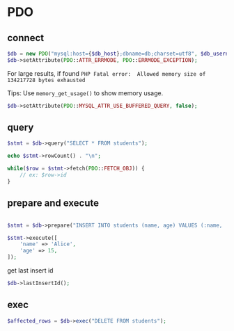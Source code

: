 # PDO

## connect

```php
$db = new PDO("mysql:host={$db_host};dbname=db;charset=utf8", $db_username, $db_password);
$db->setAttribute(PDO::ATTR_ERRMODE, PDO::ERRMODE_EXCEPTION);
```

For large results, if found `PHP Fatal error:  Allowed memory size of 134217728 bytes exhausted`

Tips: Use `memory_get_usage()` to show memory usage.

```php
$db->setAttribute(PDO::MYSQL_ATTR_USE_BUFFERED_QUERY, false);
```

## query

```php
$stmt = $db->query("SELECT * FROM students");

echo $stmt->rowCount() . "\n";

while($row = $stmt->fetch(PDO::FETCH_OBJ)) {
    // ex: $row->id
}
```

## prepare and execute

```php

$stmt = $db->prepare("INSERT INTO students (name, age) VALUES (:name, :age)");

$stmt->execute([
    'name' => 'Alice',
    'age' => 15,
]);
```

get last insert id

```php
$db->lastInsertId();
```

## exec

```php
$affected_rows = $db->exec("DELETE FROM students");
```
